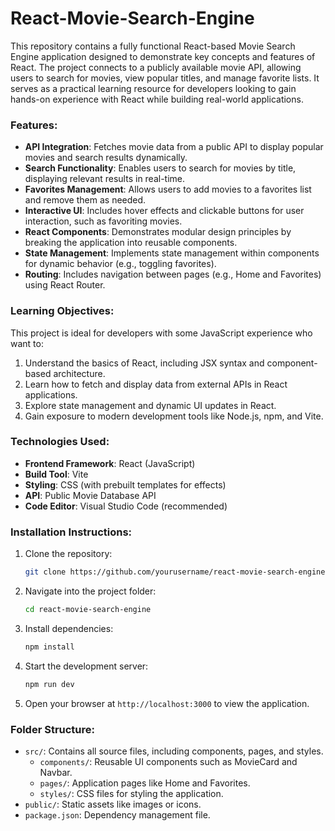# React-Movie-Search-Engine
This repository contains a fully functional React-based Movie Search Engine application designed to demonstrate key concepts and features of React. The project connects to a publicly available movie API, allowing users to search for movies, view popular titles, and manage favorite lists. It serves as a practical learning resource for developers looking to gain hands-on experience with React while building real-world applications.

### Features:
- **API Integration**: Fetches movie data from a public API to display popular movies and search results dynamically.
- **Search Functionality**: Enables users to search for movies by title, displaying relevant results in real-time.
- **Favorites Management**: Allows users to add movies to a favorites list and remove them as needed.
- **Interactive UI**: Includes hover effects and clickable buttons for user interaction, such as favoriting movies.
- **React Components**: Demonstrates modular design principles by breaking the application into reusable components.
- **State Management**: Implements state management within components for dynamic behavior (e.g., toggling favorites).
- **Routing**: Includes navigation between pages (e.g., Home and Favorites) using React Router.

### Learning Objectives:
This project is ideal for developers with some JavaScript experience who want to:
1. Understand the basics of React, including JSX syntax and component-based architecture.
2. Learn how to fetch and display data from external APIs in React applications.
3. Explore state management and dynamic UI updates in React.
4. Gain exposure to modern development tools like Node.js, npm, and Vite.

### Technologies Used:
- **Frontend Framework**: React (JavaScript)
- **Build Tool**: Vite
- **Styling**: CSS (with prebuilt templates for effects)
- **API**: Public Movie Database API
- **Code Editor**: Visual Studio Code (recommended)

### Installation Instructions:
1. Clone the repository:
   ```bash
   git clone https://github.com/yourusername/react-movie-search-engine.git
   ```
2. Navigate into the project folder:
   ```bash
   cd react-movie-search-engine
   ```
3. Install dependencies:
   ```bash
   npm install
   ```
4. Start the development server:
   ```bash
   npm run dev
   ```
5. Open your browser at `http://localhost:3000` to view the application.

### Folder Structure:
- `src/`: Contains all source files, including components, pages, and styles.
  - `components/`: Reusable UI components such as MovieCard and Navbar.
  - `pages/`: Application pages like Home and Favorites.
  - `styles/`: CSS files for styling the application.
- `public/`: Static assets like images or icons.
- `package.json`: Dependency management file.

